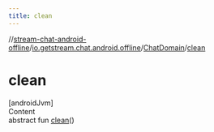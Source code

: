 ```yaml
---
title: clean
---
```

//[stream-chat-android-offline](../../../index.md)/[io.getstream.chat.android.offline](../index.md)/[ChatDomain](index.md)/[clean](clean.md)



# clean  
[androidJvm]  
Content  
abstract fun [clean](clean.md)()  



